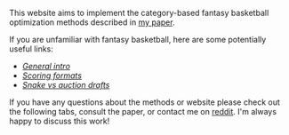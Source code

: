 This website aims to implement the category-based fantasy basketball optimization methods described in [my paper](https://arxiv.org/abs/2307.02188).

If you are unfamiliar with fantasy basketball, here are some potentially useful links:
- [*General intro*](https://dunkorthree.com/how-fantasy-basketball-work/)
- [*Scoring formats*](https://support.espn.com/hc/en-us/articles/360003913972-Scoring-Formats)
- [*Snake vs auction drafts*](https://www.dummies.com/article/home-auto-hobbies/sports-recreation/fantasy-sports/fantasy-football/understanding-fantasy-football-snake-and-auction-drafts-149492/)

If you have any questions about the methods or website please check out the following tabs, consult the paper, or contact me on [reddit](https://www.reddit.com/user/zeros1123). I'm always happy to discuss this work! 
